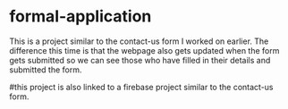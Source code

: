 # formal-application

This is a project similar to the contact-us form I worked on earlier. The difference this time is that the webpage also gets updated when the form gets submitted so we can see those who have filled in their details and submitted the form.

#this project is also linked to a firebase project similar to the contact-us form.